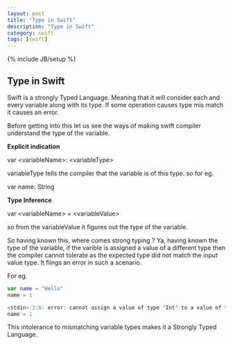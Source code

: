 ```yaml
---
layout: post
title: "Type in Swift"
description: "Type in Swift"
category: swift
tags: [swift]
---
```

{% include JB/setup %}

## Type in Swift

Swift is a strongly Typed Language. Meaning that it will consider each and every variable along with its type.
If some operation causes type mis match it causes an error.

Before getting into this let us see the ways of making swift compiler understand the type of 
the variable.

**Explicit indication**

var \<variableName\>: \<variableType\>

variableType tells the compiler that the variable is of this type.
so for eg.

var name: String

**Type Inference**

var \<variableName\> = \<variableValue\>

so from the variableValue it figures out the type of the variable.

So having known this, where comes strong typing ? Ya, having known the type of the variable, if the varible is 
assigned a value of a different type then the compiler cannot tolerate as the expected type did not match the
input value type. It flings an error in such a scenario. 

For eg. 

```swift
var name = "Hello"
name = 1

<stdin>:3:8: error: cannot assign a value of type 'Int' to a value of type 'String'
name = 1

```

This intolerance to mismatching variable types makes 
it a Strongly Typed Language.
